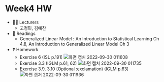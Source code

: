 # Week4 HW

- :man_student: Lecturers
  - 고정민, 김예찬
- :book: Readings
  - Generalized Linear Model : An Introduction to Statistical Learning Ch 4.8, An Introduction to Generalized Linear Model Ch 3
- :question: Homework
  - Exercise 6 (ISL p.191)
  ![화면 캡처 2022-09-30 011608](https://user-images.githubusercontent.com/56993675/193084464-905d2090-b95c-4bf4-94c3-57a4ef2f3754.png)
  - Exercise 3.3 (IGLM p.61, 62)
  ![화면 캡처 2022-09-30 011735](https://user-images.githubusercontent.com/56993675/193084734-d0ed3c13-d100-4f78-a3f4-3fb0c758dd80.png)
  - Exercise 3.9, 3.10 (Optional :exclamation) (IGLM p.63)
  ![화면 캡처 2022-09-30 011936](https://user-images.githubusercontent.com/56993675/193085250-4dc26d8a-9536-4e46-8f62-c9b47596c5ed.png)
